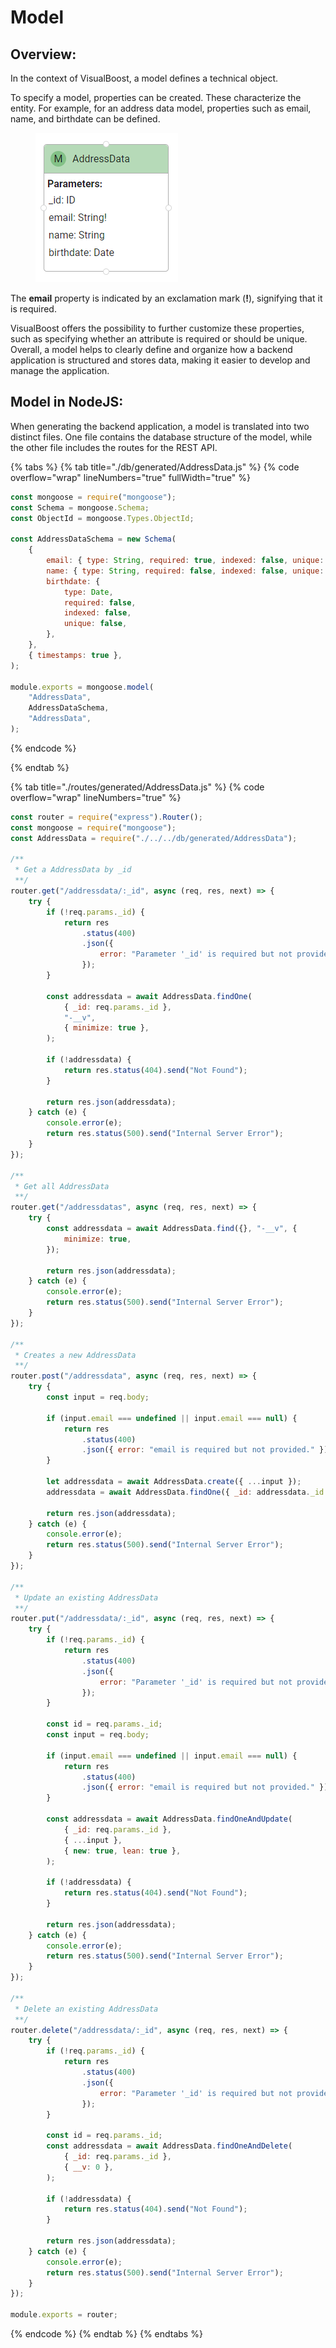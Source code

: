 # Model

## Overview:

In the context of VisualBoost, a model defines a technical object.&#x20;

To specify a model, properties can be created. These characterize the entity. For example, for an address data model, properties such as email, name, and birthdate can be defined.&#x20;

<figure><img src="../../../.gitbook/assets/2024-05-11 13_28_25-Window.png" alt=""><figcaption></figcaption></figure>

The **email** property is indicated by an exclamation mark (**!**), signifying that it is required.

VisualBoost offers the possibility to further customize these properties, such as specifying whether an attribute is required or should be unique. Overall, a model helps to clearly define and organize how a backend application is structured and stores data, making it easier to develop and manage the application.



## Model in NodeJS:

When generating the backend application, a model is translated into two distinct files. One file contains the database structure of the model, while the other file includes the routes for the REST API.

{% tabs %}
{% tab title="./db/generated/AddressData.js" %}
{% code overflow="wrap" lineNumbers="true" fullWidth="true" %}
```javascript
const mongoose = require("mongoose");
const Schema = mongoose.Schema;
const ObjectId = mongoose.Types.ObjectId;

const AddressDataSchema = new Schema(
    {
        email: { type: String, required: true, indexed: false, unique: false },
        name: { type: String, required: false, indexed: false, unique: false },
        birthdate: {
            type: Date,
            required: false,
            indexed: false,
            unique: false,
        },
    },
    { timestamps: true },
);

module.exports = mongoose.model(
    "AddressData",
    AddressDataSchema,
    "AddressData",
);

```
{% endcode %}


{% endtab %}

{% tab title="./routes/generated/AddressData.js" %}
{% code overflow="wrap" lineNumbers="true" %}
```javascript
const router = require("express").Router();
const mongoose = require("mongoose");
const AddressData = require("./../../db/generated/AddressData");

/**
 * Get a AddressData by _id
 **/
router.get("/addressdata/:_id", async (req, res, next) => {
    try {
        if (!req.params._id) {
            return res
                .status(400)
                .json({
                    error: "Parameter '_id' is required but not provided.",
                });
        }

        const addressdata = await AddressData.findOne(
            { _id: req.params._id },
            "-__v",
            { minimize: true },
        );

        if (!addressdata) {
            return res.status(404).send("Not Found");
        }

        return res.json(addressdata);
    } catch (e) {
        console.error(e);
        return res.status(500).send("Internal Server Error");
    }
});

/**
 * Get all AddressData
 **/
router.get("/addressdatas", async (req, res, next) => {
    try {
        const addressdata = await AddressData.find({}, "-__v", {
            minimize: true,
        });

        return res.json(addressdata);
    } catch (e) {
        console.error(e);
        return res.status(500).send("Internal Server Error");
    }
});

/**
 * Creates a new AddressData
 **/
router.post("/addressdata", async (req, res, next) => {
    try {
        const input = req.body;

        if (input.email === undefined || input.email === null) {
            return res
                .status(400)
                .json({ error: "email is required but not provided." });
        }

        let addressdata = await AddressData.create({ ...input });
        addressdata = await AddressData.findOne({ _id: addressdata._id });

        return res.json(addressdata);
    } catch (e) {
        console.error(e);
        return res.status(500).send("Internal Server Error");
    }
});

/**
 * Update an existing AddressData
 **/
router.put("/addressdata/:_id", async (req, res, next) => {
    try {
        if (!req.params._id) {
            return res
                .status(400)
                .json({
                    error: "Parameter '_id' is required but not provided.",
                });
        }

        const id = req.params._id;
        const input = req.body;

        if (input.email === undefined || input.email === null) {
            return res
                .status(400)
                .json({ error: "email is required but not provided." });
        }

        const addressdata = await AddressData.findOneAndUpdate(
            { _id: req.params._id },
            { ...input },
            { new: true, lean: true },
        );

        if (!addressdata) {
            return res.status(404).send("Not Found");
        }

        return res.json(addressdata);
    } catch (e) {
        console.error(e);
        return res.status(500).send("Internal Server Error");
    }
});

/**
 * Delete an existing AddressData
 **/
router.delete("/addressdata/:_id", async (req, res, next) => {
    try {
        if (!req.params._id) {
            return res
                .status(400)
                .json({
                    error: "Parameter '_id' is required but not provided.",
                });
        }

        const id = req.params._id;
        const addressdata = await AddressData.findOneAndDelete(
            { _id: req.params._id },
            { __v: 0 },
        );

        if (!addressdata) {
            return res.status(404).send("Not Found");
        }

        return res.json(addressdata);
    } catch (e) {
        console.error(e);
        return res.status(500).send("Internal Server Error");
    }
});

module.exports = router;

```
{% endcode %}
{% endtab %}
{% endtabs %}
